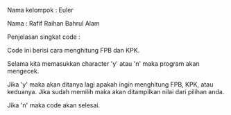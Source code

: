 Nama kelompok : Euler

Nama : Rafif Raihan Bahrul Alam

Penjelasan singkat code :

Code ini berisi cara menghitung FPB dan KPK.

Selama kita memasukkan character 'y' atau 'n' maka program akan mengecek.

Jika 'y' maka akan ditanya lagi apakah ingin menghitung FPB, KPK, atau keduanya. Jika sudah memilih maka akan ditampilkan nilai dari pilihan anda.

Jika 'n' maka code akan selesai.
